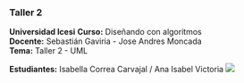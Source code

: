 ### Taller 2
**Universidad Icesi** 
**Curso:** Diseñando con algoritmos  
**Docente:** Sebastián Gaviria - Jose Andres Moncada  
**Tema:** Taller 2 - UML 

  
**Estudiantes:** Isabella Correa Carvajal / Ana Isabel Victoria
![][1] 

[1]:CorreaIsabella_VictoriaAnaIsabel_UML.gif
